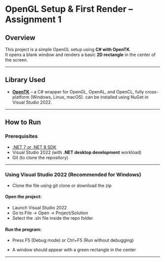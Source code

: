 # OpenGL Setup & First Render – Assignment 1

##  Overview
This project is a simple OpenGL setup using **C# with OpenTK**.  
It opens a blank window and renders a basic **2D rectangle** in the center of the screen.  



---

##  Library Used
- **[OpenTK](https://opentk.net/)** – a C# wrapper for OpenGL, OpenAL, and OpenCL, fully cross-platform (Windows, Linux, macOS).
 can be installed using NuGet in Visual Studio 2022.

---

##  How to Run

### Prerequisites
- [.NET 7 or .NET 8 SDK](https://dotnet.microsoft.com/en-us/download)
- Visual Studio 2022 (with **.NET desktop development** workload)
- Git (to clone the repository)

---

### Using Visual Studio 2022 (Recommended for Windows) 
- Clone the file using git clone or download the zip

#### Open the project:

- Launch Visual Studio 2022
- Go to File → Open → Project/Solution
- Select the .sln file inside the repo folder


#### Run the program:

- Press F5 (Debug mode) or Ctrl+F5 (Run without debugging)

- A window should appear with a green rectangle in the center
---
